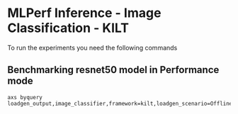 # MLPerf Inference - Image Classification - KILT

To run the experiments you need the following commands

## Benchmarking resnet50 model in Performance mode
```
axs byquery loadgen_output,image_classifier,framework=kilt,loadgen_scenario=Offline,loadgen_mode=PerformanceOnly,model_name=resnet50,loadgen_dataset_size=50000,loadgen_buffer_size=1024,loadgen_target_qps=320000
```

